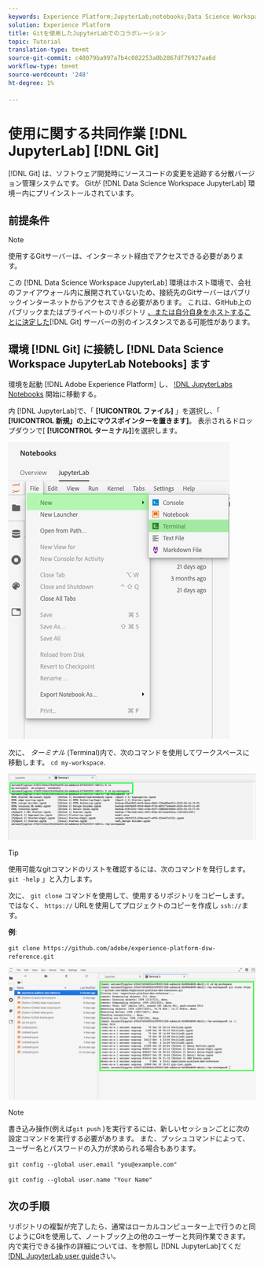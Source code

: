```yaml
---
keywords: Experience Platform;JupyterLab;notebooks;Data Science Workspace;popular topics;Git;Github
solution: Experience Platform
title: Gitを使用したJupyterLabでのコラボレーション
topic: Tutorial
translation-type: tm+mt
source-git-commit: c48079ba997a7b4c082253a0b2867df76927aa6d
workflow-type: tm+mt
source-wordcount: '248'
ht-degree: 1%

---
```



# 使用に関する共同作業 [!DNL JupyterLab] [!DNL Git]

[!DNL Git] は、ソフトウェア開発時にソースコードの変更を追跡する分散バージョン管理システムです。 Gitが [!DNL Data Science Workspace JupyterLab] 環境ー内にプリインストールされています。

## 前提条件

>[!NOTE]
> 使用するGitサーバーは、インターネット経由でアクセスできる必要があります。

この [!DNL Data Science Workspace JupyterLab] 環境はホスト環境で、会社のファイアウォール内に展開されていないため、接続先のGitサーバーはパブリックインターネットからアクセスできる必要があります。 これは、GitHub上のパブリックまたはプライベートのリポジトリ [、または自分自身をホストすることに決定した](https://github.com/)[!DNL Git] サーバーの別のインスタンスである可能性があります。

## 環境 [!DNL Git] に接続し [!DNL Data Science Workspace JupyterLab Notebooks] ます

環境を起動 [!DNL Adobe Experience Platform] し、 [!DNL JupyterLabs Notebooks](https://platform.adobe.com/notebooks/jupyterLab) 開始に移動する。

内 [!DNL JupyterLab]で、「 **[!UICONTROL ファイル]** 」を選択し、「 **[!UICONTROL 新規」の上にマウスポインターを置きます]**。 表示されるドロップダウンで[ **[!UICONTROL ターミナル]**]を選択します。

![JupyterLab Nav](../images/jupyterlab/tutorials/open-terminal.png)

次に、 *ターミナル* (Terminal)内で、次のコマンドを使用してワークスペースに移動します。 `cd my-workspace`.

![cdワークスペース](../images/jupyterlab/tutorials/find-workspace.png)

>[!TIP]
> 使用可能なgitコマンドのリストを確認するには、次のコマンドを発行します。 `git -help` 」と入力します。

次に、 `git clone` コマンドを使用して、使用するリポジトリをコピーします。 ではなく、 `https://` URLを使用してプロジェクトのコピーを作成し `ssh://`ます。

**例**:

`git clone https://github.com/adobe/experience-platform-dsw-reference.git`

![clone](../images/jupyterlab/tutorials/git-collaboration.png)

>[!NOTE]
> 書き込み操作(例えば`git push` )を実行するには、新しいセッションごとに次の設定コマンドを実行する必要があります。 また、プッシュコマンドによって、ユーザー名とパスワードの入力が求められる場合もあります。
>
>`git config --global user.email "you@example.com"`
>
>`git config --global user.name "Your Name"`

## 次の手順

リポジトリの複製が完了したら、通常はローカルコンピューター上で行うのと同じようにGitを使用して、ノートブック上の他のユーザーと共同作業できます。 内で実行できる操作の詳細については、を参照し [!DNL JupyterLab]てくだ [!DNL JupyterLab user guide](./overview.md)さい。
